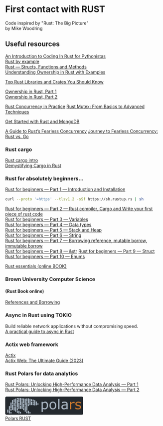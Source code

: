 # First contact with RUST
Code inspired by "Rust: The Big Picture"   
by Mike Woodring

## Useful resources
[An Introduction to Coding In Rust for Pythonistas](https://www.youtube.com/watch?v=MoqtsYLGCC4)   
[Rust by example](https://doc.rust-lang.org/rust-by-example/index.html)  
[Rust — Structs, Functions and Methods](https://gian-lorenzetto.medium.com/rust-structs-functions-and-methods-d60fd597d956)  
[Understanding Ownership in Rust with Examples](https://medium.com/coinmonks/understanding-ownership-in-rust-with-examples-73835ba931b1)   

[Top Rust Libraries and Crates You Should Know](https://medium.com/@AlexanderObregon/top-rust-libraries-and-crates-you-should-know-e2a854c9679a)   

[Ownership in Rust, Part 1](https://medium.com/@thomascountz/ownership-in-rust-part-1-112036b1126b)   
[Ownership in Rust, Part 2](https://medium.com/@thomascountz/ownership-in-rust-part-2-c3e1da89956e)   

[Rust Concurrency in Practice](https://medium.com/dev-genius/rust-concurrency-in-practice-720ec7747827)
[Rust Mutex: From Basics to Advanced Techniques](https://medium.com/@TechSavvyScribe/rust-mutex-from-basics-to-advanced-techniques-56e1f1389d9b)   

[Get Started with Rust and MongoDB](https://www.mongodb.com/developer/languages/rust/rust-mongodb-crud-tutorial/)  


[A Guide to Rust’s Fearless Concurrency](https://www.makeuseof.com/rust-fearless-concurrency-guide/)
[Journey to Fearless Concurrency: Rust vs. Go](https://medium.com/@AlexanderObregon/journey-to-fearless-concurrency-rust-vs-go-31d49255d6b6)   

### Rust cargo
[Rust cargo intro](https://www.programiz.com/rust/cargo)   
[Demystifying Cargo in Rust](https://blog.logrocket.com/demystifying-cargo-in-rust/)   


### Rust for absolutely beginners...   
[Rust for beginners — Part 1 — Introduction and Installation](https://medium.com/@manikandan96372/rust-for-beginners-part-1-introduction-and-installation-76e80624930c)   
```bash
curl --proto '=https' --tlsv1.2 -sSf https://sh.rustup.rs | sh
```
[Rust for beginners — Part 2 — Rust compiler, Cargo and Write your first piece of rust code](https://medium.com/@manikandan96372/rust-for-beginners-part-2-rust-compiler-cargo-and-write-your-first-piece-of-rust-code-e2602e722e46)   
[Rust for beginners — Part 3 — Variables](https://medium.com/@manikandan96372/rust-for-beginners-part-3-variables-595f613bd91a)   
[Rust for beginners — Part 4 — Data types](https://medium.com/@manikandan96372/rust-for-beginners-part-4-data-types-a99f89da7101)   
[Rust for beginners — Part 5 — Stack and Heap](https://medium.com/@manikandan96372/rust-for-beginners-part-5-stack-and-heap-ce5b8a0076d6)   
[Rust for beginners — Part 6 — String](https://medium.com/@manikandan96372/rust-for-beginners-part-6-string-71f15ab49505)   
[Rust for beginners — Part 7 — Borrowing reference, mutable borrow, immutable borrow](https://medium.com/@manikandan96372/rust-for-beginners-part-7-borrowing-reference-mutable-borrow-immutable-borrow-5c0e5c84e1ef)   
[Rust for beginners — Part 8 — &str](https://medium.com/@manikandan96372/rust-for-beginners-part-8-str-6ce56c02ca88)
[Rust for beginners — Part 9 — Struct](https://medium.com/@manikandan96372/rust-for-beginners-part-9-struct-a1e6a0797b23)      
[Rust for beginners — Part 10 — Enums](https://medium.com/@manikandan96372/rust-for-beginners-part-10-enums-58fcdadbfd98)   

[Rust essentials (online BOOK)](https://masteringbackend.com/hubs/rust-essentials)   

### Brown University Computer Science 
#### (Rust Book online)
[References and Borrowing](https://rust-book.cs.brown.edu/ch04-02-references-and-borrowing.html)

### Async in Rust using TOKIO
Build reliable network applications without compromising speed.   
[A practical guide to async in Rust](https://blog.logrocket.com/a-practical-guide-to-async-in-rust/)   


### Actix web framework
[Actix](https://actix.rs/docs/getting-started)   
[Actix Web: The Ultimate Guide (2023)](https://masteringbackend.com/posts/actix-web-the-ultimate-guide#complete-actix-overview)   


### Rust Polars for data analytics
[Rust Polars: Unlocking High-Performance Data Analysis — Part 1](https://towardsdatascience.com/rust-polars-unlocking-high-performance-data-analysis-part-1-ce42af370ece)   
[Rust Polars: Unlocking High-Performance Data Analysis — Part 2](https://towardsdatascience.com/rust-polars-unlocking-high-performance-data-analysis-part-2-7c58a3cb7a1f)   




[<img src="https://raw.githubusercontent.com/pola-rs/polars-static/master/logos/polars_github_logo_rect_dark_name.svg" width="250">](https://raw.githubusercontent.com/pola-rs/polars-static/master/logos/polars_github_logo_rect_dark_name.svg)   
[Polars RUST](https://pola.rs/)